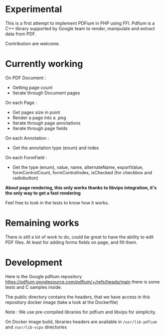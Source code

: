 # Experimental

This is a first attempt to implement PDFium in PHP using FFI.
Pdfium is a C++ library supported by Google team to render, manipulate and extract data from PDF.

Contribution are welcome.

# Currently working

On PDF Document :
* Getting page count
* Iterate through Document pages

On each Page : 
* Get pages size in point
* Render a page into a .png 
* Iterate through page annotations
* Iterate through page fields

On each Annotation :
* Get the annotation type (enum) and index

On each FormField :
* Get the type (enum), value, name, alternateName, exportValue, formControlCount, formControlIndex, isChecked (for checkbox and radiobutton)

**About page rendering, this only works thanks to libvips integration, it's the only way to get a fast rendering**

Feel free to look in the tests to know how it works.

# Remaining works

There is still a lot of work to do, could be great to have the ability to edit PDF files.
At least for adding forms fields on page, and fill them.

# Development

Here is the Google pdfium repository https://pdfium.googlesource.com/pdfium/+/refs/heads/main there is some tests and C samples inside. 

The public directory contains the headers, that we have access in this repository docker image (take a look at the Dockerfile)

Note : We use pre-compiled libraries for pdfium and libvips for simplicity.

On Docker image build, libraries headers are available in `/usr/lib-pdfium` and `/usr/lib-vips` directories
